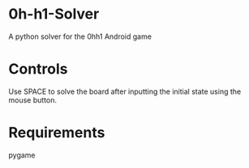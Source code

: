# 0h-h1-Solver
A python solver for the 0hh1 Android game
# Controls
Use SPACE to solve the board after inputting the initial state using the mouse button.
# Requirements
pygame
